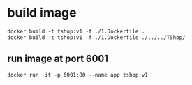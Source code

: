 # build image
    docker build -t tshop:v1 -f ./1.Dockerfile .
    docker build -t tshop:v1 -f ./1.Dockerfile ./../../TShop/ 

## run image at port 6001
    docker run -it -p 6001:80 --name app tshop:v1
